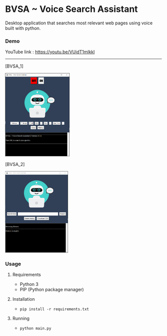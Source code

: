 # BVSA ~ Voice Search Assistant

Desktop application that searches most relevant web pages using voice built with python.


### Demo

YouTube link : https://youtu.be/VUidT1mlkkI


<hr>
<p>[BVSA_1]</p>
<img src="assets/bvsa_s_1.png" width="41%" height="41%">
<p>[BVSA_2]</p>
<img src="assets/bvsa_s_2.png" width="40%" height="40%">


### Usage

1. Requirements
    * Python 3
    * PIP (Python package manager)

2. Installation
    * `pip install -r requirements.txt`

3. Running
    * `python main.py`
